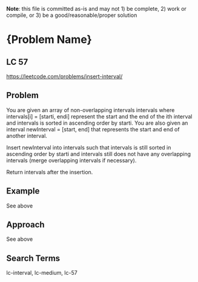 **Note**: this file is committed as-is and may not 1) be complete, 2) work or compile, or 3) be a good/reasonable/proper solution


# {Problem Name}
## LC 57
https://leetcode.com/problems/insert-interval/

## Problem
You are given an array of non-overlapping intervals intervals where intervals[i] = [starti, endi] represent the start and the end of the ith interval and intervals is sorted in ascending order by starti. You are also given an interval newInterval = [start, end] that represents the start and end of another interval.

Insert newInterval into intervals such that intervals is still sorted in ascending order by starti and intervals still does not have any overlapping intervals (merge overlapping intervals if necessary).

Return intervals after the insertion.

## Example
See above

## Approach
See above

## Search Terms
lc-interval, lc-medium, lc-57
